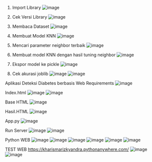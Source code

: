 1.	Import Library
![image](https://github.com/user-attachments/assets/c6ebf347-f6a2-4591-a9f2-22336dc16a12)

2.	Cek Versi Library
![image](https://github.com/user-attachments/assets/fbfbbb23-4610-41fe-a9ca-ce3e1cd160c5)

3.	Membaca Dataset
![image](https://github.com/user-attachments/assets/b725a170-02ce-4191-bb1f-dd73194e1a53)

4. Membuat Model KNN
![image](https://github.com/user-attachments/assets/588401c0-5ad7-4f63-a2d1-35684c0a375b)

5.	Mencari parameter neighbor terbaik
![image](https://github.com/user-attachments/assets/6c8d359e-8dfc-4fb1-8a55-bc3ad858cde2)

6.	Membuat model KNN dengan hasil tuning neighbor
![image](https://github.com/user-attachments/assets/6b87bae9-4f72-4f37-a1d0-5066fa4c69d0)

7.	Ekspor model ke pickle
![image](https://github.com/user-attachments/assets/118226c8-3d0d-4434-aaa1-993a45507744)

8. Cek akurasi joblib
![image](https://github.com/user-attachments/assets/d74861b3-73a4-47cd-856c-5f362dd737ed)
![image](https://github.com/user-attachments/assets/3e384b02-b772-437e-93e6-027b6ea8e106)

Aplikasi Deteksi Diabetes berbasis Web
Requirements
![image](https://github.com/user-attachments/assets/e54ffd9d-8bdf-4af0-b8f7-391f5159f753)

Index.html
![image](https://github.com/user-attachments/assets/b6965716-1135-497a-8ad3-55a031707ec7)
![image](https://github.com/user-attachments/assets/62295ad5-fe64-4433-9a51-5a363c97d525)

Base HTML
![image](https://github.com/user-attachments/assets/a988a4c2-187d-4152-b58e-a7755166ed01)

Hasil.HTML
![image](https://github.com/user-attachments/assets/e155e273-5734-4331-9686-93fcbbc11576)

App.py
![image](https://github.com/user-attachments/assets/718c7db4-73e4-4fe9-9430-e72d4512d2ed)

Run Server
![image](https://github.com/user-attachments/assets/a8bbcbaa-c703-4f28-adcf-e84d06dd23d4)
![image](https://github.com/user-attachments/assets/cfa2ddc3-9805-44be-bd83-d607b42f228f)

Python WEB
![image](https://github.com/user-attachments/assets/e5d31f0c-aae8-4c3d-98a6-5510e7cf95ad)
![image](https://github.com/user-attachments/assets/826f9c4e-f282-4af4-8619-9abe617750a6)
![image](https://github.com/user-attachments/assets/932e101d-8e30-4e4b-a48f-e8e290b7b7f9)
![image](https://github.com/user-attachments/assets/8640d08c-23ba-448f-be53-33f18ba697db)
![image](https://github.com/user-attachments/assets/2aa50089-c3c8-431c-b339-97123e41ee1d)
![image](https://github.com/user-attachments/assets/4c626c2f-837a-45f4-9cab-99195c5c1adc)

TEST WEB
https://kharismarizkyandra.pythonanywhere.com/
![image](https://github.com/user-attachments/assets/d74dd559-0c8b-4c96-b48e-681e77fc366f)
![image](https://github.com/user-attachments/assets/0fd5d6dc-17d3-40ec-83d8-c1bc1c5fbe0d)


















  


